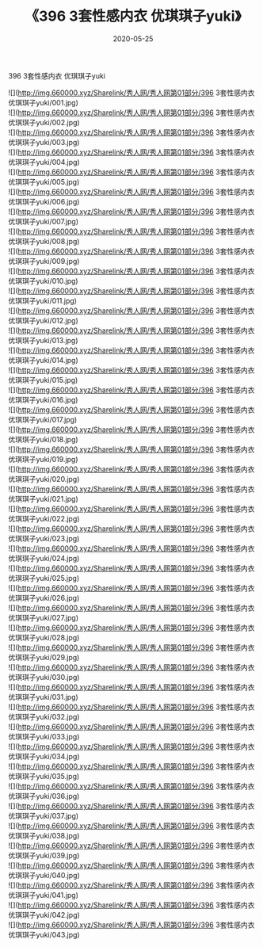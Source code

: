 ﻿---
layout: post
title:  《396 3套性感内衣 优琪琪子yuki》
date:   2020-05-25
img: http://img.660000.xyz/Sharelink/秀人网/秀人网第01部分/396 3套性感内衣 优琪琪子yuki/000.jpg
categories: [美女, 清纯, 唯美]
---

396 3套性感内衣 优琪琪子yuki

  ![](http://img.660000.xyz/Sharelink/秀人网/秀人网第01部分/396 3套性感内衣 优琪琪子yuki/001.jpg) <br> ![](http://img.660000.xyz/Sharelink/秀人网/秀人网第01部分/396 3套性感内衣 优琪琪子yuki/002.jpg) <br> ![](http://img.660000.xyz/Sharelink/秀人网/秀人网第01部分/396 3套性感内衣 优琪琪子yuki/003.jpg) <br> ![](http://img.660000.xyz/Sharelink/秀人网/秀人网第01部分/396 3套性感内衣 优琪琪子yuki/004.jpg) <br> ![](http://img.660000.xyz/Sharelink/秀人网/秀人网第01部分/396 3套性感内衣 优琪琪子yuki/005.jpg) <br> ![](http://img.660000.xyz/Sharelink/秀人网/秀人网第01部分/396 3套性感内衣 优琪琪子yuki/006.jpg) <br> ![](http://img.660000.xyz/Sharelink/秀人网/秀人网第01部分/396 3套性感内衣 优琪琪子yuki/007.jpg) <br> ![](http://img.660000.xyz/Sharelink/秀人网/秀人网第01部分/396 3套性感内衣 优琪琪子yuki/008.jpg) <br> ![](http://img.660000.xyz/Sharelink/秀人网/秀人网第01部分/396 3套性感内衣 优琪琪子yuki/009.jpg) <br> ![](http://img.660000.xyz/Sharelink/秀人网/秀人网第01部分/396 3套性感内衣 优琪琪子yuki/010.jpg) <br> ![](http://img.660000.xyz/Sharelink/秀人网/秀人网第01部分/396 3套性感内衣 优琪琪子yuki/011.jpg) <br> ![](http://img.660000.xyz/Sharelink/秀人网/秀人网第01部分/396 3套性感内衣 优琪琪子yuki/012.jpg) <br> ![](http://img.660000.xyz/Sharelink/秀人网/秀人网第01部分/396 3套性感内衣 优琪琪子yuki/013.jpg) <br> ![](http://img.660000.xyz/Sharelink/秀人网/秀人网第01部分/396 3套性感内衣 优琪琪子yuki/014.jpg) <br> ![](http://img.660000.xyz/Sharelink/秀人网/秀人网第01部分/396 3套性感内衣 优琪琪子yuki/015.jpg) <br> ![](http://img.660000.xyz/Sharelink/秀人网/秀人网第01部分/396 3套性感内衣 优琪琪子yuki/016.jpg) <br> ![](http://img.660000.xyz/Sharelink/秀人网/秀人网第01部分/396 3套性感内衣 优琪琪子yuki/017.jpg) <br> ![](http://img.660000.xyz/Sharelink/秀人网/秀人网第01部分/396 3套性感内衣 优琪琪子yuki/018.jpg) <br> ![](http://img.660000.xyz/Sharelink/秀人网/秀人网第01部分/396 3套性感内衣 优琪琪子yuki/019.jpg) <br> ![](http://img.660000.xyz/Sharelink/秀人网/秀人网第01部分/396 3套性感内衣 优琪琪子yuki/020.jpg) <br> ![](http://img.660000.xyz/Sharelink/秀人网/秀人网第01部分/396 3套性感内衣 优琪琪子yuki/021.jpg) <br> ![](http://img.660000.xyz/Sharelink/秀人网/秀人网第01部分/396 3套性感内衣 优琪琪子yuki/022.jpg) <br> ![](http://img.660000.xyz/Sharelink/秀人网/秀人网第01部分/396 3套性感内衣 优琪琪子yuki/023.jpg) <br> ![](http://img.660000.xyz/Sharelink/秀人网/秀人网第01部分/396 3套性感内衣 优琪琪子yuki/024.jpg) <br> ![](http://img.660000.xyz/Sharelink/秀人网/秀人网第01部分/396 3套性感内衣 优琪琪子yuki/025.jpg) <br> ![](http://img.660000.xyz/Sharelink/秀人网/秀人网第01部分/396 3套性感内衣 优琪琪子yuki/026.jpg) <br> ![](http://img.660000.xyz/Sharelink/秀人网/秀人网第01部分/396 3套性感内衣 优琪琪子yuki/027.jpg) <br> ![](http://img.660000.xyz/Sharelink/秀人网/秀人网第01部分/396 3套性感内衣 优琪琪子yuki/028.jpg) <br> ![](http://img.660000.xyz/Sharelink/秀人网/秀人网第01部分/396 3套性感内衣 优琪琪子yuki/029.jpg) <br> ![](http://img.660000.xyz/Sharelink/秀人网/秀人网第01部分/396 3套性感内衣 优琪琪子yuki/030.jpg) <br> ![](http://img.660000.xyz/Sharelink/秀人网/秀人网第01部分/396 3套性感内衣 优琪琪子yuki/031.jpg) <br> ![](http://img.660000.xyz/Sharelink/秀人网/秀人网第01部分/396 3套性感内衣 优琪琪子yuki/032.jpg) <br> ![](http://img.660000.xyz/Sharelink/秀人网/秀人网第01部分/396 3套性感内衣 优琪琪子yuki/033.jpg) <br> ![](http://img.660000.xyz/Sharelink/秀人网/秀人网第01部分/396 3套性感内衣 优琪琪子yuki/034.jpg) <br> ![](http://img.660000.xyz/Sharelink/秀人网/秀人网第01部分/396 3套性感内衣 优琪琪子yuki/035.jpg) <br> ![](http://img.660000.xyz/Sharelink/秀人网/秀人网第01部分/396 3套性感内衣 优琪琪子yuki/036.jpg) <br> ![](http://img.660000.xyz/Sharelink/秀人网/秀人网第01部分/396 3套性感内衣 优琪琪子yuki/037.jpg) <br> ![](http://img.660000.xyz/Sharelink/秀人网/秀人网第01部分/396 3套性感内衣 优琪琪子yuki/038.jpg) <br> ![](http://img.660000.xyz/Sharelink/秀人网/秀人网第01部分/396 3套性感内衣 优琪琪子yuki/039.jpg) <br> ![](http://img.660000.xyz/Sharelink/秀人网/秀人网第01部分/396 3套性感内衣 优琪琪子yuki/040.jpg) <br> ![](http://img.660000.xyz/Sharelink/秀人网/秀人网第01部分/396 3套性感内衣 优琪琪子yuki/041.jpg) <br> ![](http://img.660000.xyz/Sharelink/秀人网/秀人网第01部分/396 3套性感内衣 优琪琪子yuki/042.jpg) <br> ![](http://img.660000.xyz/Sharelink/秀人网/秀人网第01部分/396 3套性感内衣 优琪琪子yuki/043.jpg) <br>